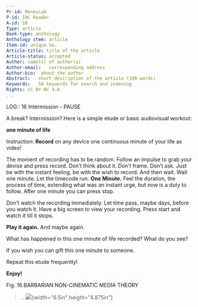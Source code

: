 ```yaml
---
Pr-id: MoneyLab
P-id: INC Reader
A-id: 10
Type: article
Book-type: anthology
Anthology item: article
Item-id: unique no.
Article-title: title of the article
Article-status: accepted
Author: name(s) of author(s)
Author-email:   corresponding address
Author-bio:  about the author
Abstract:   short description of the article (100 words)
Keywords:   50 keywords for search and indexing
Rights: CC BY-NC 4.0
...
```



LOG:: 16 Intermission - PAUSE

A break? Intermission? Here is a simple etude or basic audiovisual
workout:

**one minute of life**

Instruction: **Record** on any device one continuous minute of your life
as video!

The moment of recording has to be random. Follow an impulse to grab your
devise and press record. Don’t think about it. Don’t frame. Don’t ask.
Just be with the instant feeling, be with the wish to record. And then
wait. Wait one minute. Let the timecode run. **One Minute.** Feel the
duration, the process of time, extending what was an instant urge, but
now is a duty to follow. After one minute you can press stop.

Don’t watch the recording immediately. Let time pass, maybe days, before
you watch it. Have a big screen to view your recording. Press start and
watch it till it stops.

**Play it again.** And maybe again.

What has happened in this one minute of life recorded? What do you see?

If you wish you can gift this one minute to someone.

Repeat this etude frequently!

**Enjoy!**

Fig. 16 BARBARIAN NON-CINEMATIC MEDIA THEORY

> …![](media/image1.jpeg){width="6.5in" height="4.875in"}
